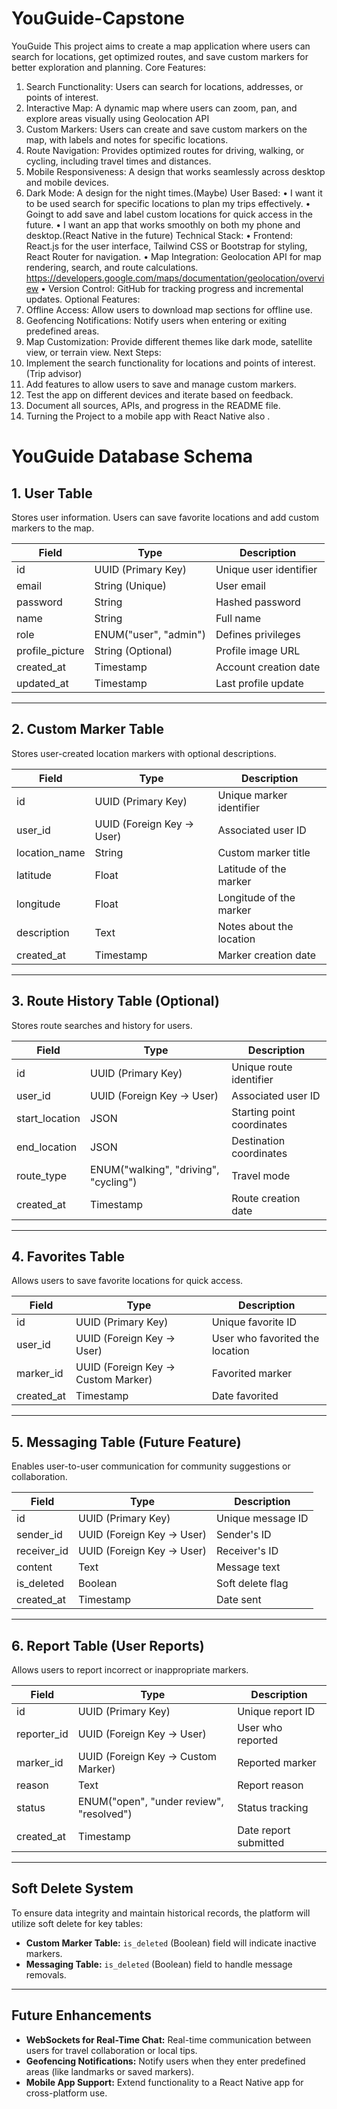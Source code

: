 # YouGuide-Capstone

YouGuide
This project aims to create a map application where users can search for locations, get optimized routes, and save custom markers for better exploration and planning.
Core Features:
1.	Search Functionality:
Users can search for locations, addresses, or points of interest.
2.	Interactive Map:
A dynamic map where users can zoom, pan, and explore areas visually using Geolocation API 
3.	Custom Markers:
Users can create and save custom markers on the map, with labels and notes for specific locations.
4.	Route Navigation:
Provides optimized routes for driving, walking, or cycling, including travel times and distances.
5.	Mobile Responsiveness:
A design that works seamlessly across desktop and mobile devices.
6.	Dark Mode:
A design for the night times.(Maybe)
User Based:
•	I want it to be used  search for specific locations to plan my trips effectively.
•	Goingt to add  save and label custom locations for quick access in the future.
•	I want an app that works smoothly on both my phone and desktop.(React Native in the future)
Technical Stack:
•	Frontend: React.js for the user interface, Tailwind CSS or Bootstrap for styling, React Router for navigation.
•	Map Integration: Geolocation API for map rendering, search, and route calculations.
https://developers.google.com/maps/documentation/geolocation/overview
•	Version Control: GitHub for tracking progress and incremental updates.
Optional Features:
1.	Offline Access: Allow users to download map sections for offline use.
2.	Geofencing Notifications: Notify users when entering or exiting predefined areas.
3.	Map Customization: Provide different themes like dark mode, satellite view, or terrain view.
Next Steps:
1.	 Implement the search functionality for locations and points of interest. (Trip advisor)
2.	Add features to allow users to save and manage custom markers.
3.	Test the app on different devices and iterate based on feedback.
4.	Document all sources, APIs, and progress in the README file.
5.	Turning the Project to a mobile app with React Native also .

# YouGuide Database Schema

## 1. User Table
Stores user information. Users can save favorite locations and add custom markers to the map.

| Field           | Type               | Description                |
|-----------------|--------------------|----------------------------|
| id              | UUID (Primary Key) | Unique user identifier     |
| email           | String (Unique)    | User email                 |
| password        | String             | Hashed password            |
| name            | String             | Full name                  |
| role            | ENUM("user", "admin") | Defines privileges      |
| profile_picture | String (Optional)  | Profile image URL          |
| created_at      | Timestamp          | Account creation date      |
| updated_at      | Timestamp          | Last profile update        |

---

## 2. Custom Marker Table
Stores user-created location markers with optional descriptions.

| Field       | Type               | Description                    |
|-------------|--------------------|--------------------------------|
| id          | UUID (Primary Key) | Unique marker identifier      |
| user_id     | UUID (Foreign Key → User) | Associated user ID      |
| location_name | String           | Custom marker title           |
| latitude    | Float              | Latitude of the marker        |
| longitude   | Float              | Longitude of the marker       |
| description | Text               | Notes about the location      |
| created_at  | Timestamp          | Marker creation date          |

---

## 3. Route History Table (Optional)
Stores route searches and history for users.

| Field          | Type               | Description                |
|----------------|--------------------|----------------------------|
| id             | UUID (Primary Key) | Unique route identifier    |
| user_id        | UUID (Foreign Key → User) | Associated user ID    |
| start_location | JSON               | Starting point coordinates |
| end_location   | JSON               | Destination coordinates    |
| route_type     | ENUM("walking", "driving", "cycling") | Travel mode |
| created_at     | Timestamp          | Route creation date        |

---

## 4. Favorites Table
Allows users to save favorite locations for quick access.

| Field      | Type               | Description                   |
|------------|--------------------|-------------------------------|
| id         | UUID (Primary Key) | Unique favorite ID            |
| user_id    | UUID (Foreign Key → User) | User who favorited the location |
| marker_id  | UUID (Foreign Key → Custom Marker) | Favorited marker |
| created_at | Timestamp          | Date favorited                |

---

## 5. Messaging Table (Future Feature)
Enables user-to-user communication for community suggestions or collaboration.

| Field       | Type               | Description                 |
|-------------|--------------------|-----------------------------|
| id          | UUID (Primary Key) | Unique message ID           |
| sender_id   | UUID (Foreign Key → User) | Sender's ID           |
| receiver_id | UUID (Foreign Key → User) | Receiver's ID         |
| content     | Text               | Message text                |
| is_deleted  | Boolean            | Soft delete flag            |
| created_at  | Timestamp          | Date sent                   |

---

## 6. Report Table (User Reports)
Allows users to report incorrect or inappropriate markers.

| Field       | Type               | Description                 |
|-------------|--------------------|-----------------------------|
| id          | UUID (Primary Key) | Unique report ID            |
| reporter_id | UUID (Foreign Key → User) | User who reported    |
| marker_id   | UUID (Foreign Key → Custom Marker) | Reported marker |
| reason      | Text               | Report reason               |
| status      | ENUM("open", "under review", "resolved") | Status tracking |
| created_at  | Timestamp          | Date report submitted       |

---

## Soft Delete System
To ensure data integrity and maintain historical records, the platform will utilize soft delete for key tables:

- **Custom Marker Table:** `is_deleted` (Boolean) field will indicate inactive markers.
- **Messaging Table:** `is_deleted` (Boolean) field to handle message removals.

---

## Future Enhancements
- **WebSockets for Real-Time Chat:** Real-time communication between users for travel collaboration or local tips.
- **Geofencing Notifications:** Notify users when they enter predefined areas (like landmarks or saved markers).
- **Mobile App Support:** Extend functionality to a React Native app for cross-platform use.

